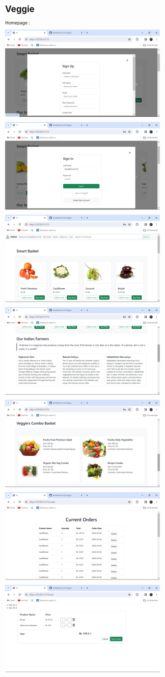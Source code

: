 # Veggie

Homepage :

![image](https://github.com/NehaBhavsar102/Veggie/blob/main/VeggieSS/Screenshot%20(58).png)



![image](https://github.com/NehaBhavsar102/Veggie/blob/main/VeggieSS/Screenshot%20(59).png)


![image](https://github.com/NehaBhavsar102/Veggie/blob/main/VeggieSS/Screenshot%20(60).png)


![image](https://github.com/NehaBhavsar102/Veggie/blob/main/VeggieSS/Screenshot%20(61).png)


![image](https://github.com/NehaBhavsar102/Veggie/blob/main/VeggieSS/Screenshot%20(62).png)


![image](https://github.com/NehaBhavsar102/Veggie/blob/main/VeggieSS/Screenshot%20(63).png)


![image](https://github.com/NehaBhavsar102/Veggie/blob/main/VeggieSS/Screenshot%20(64).png)
